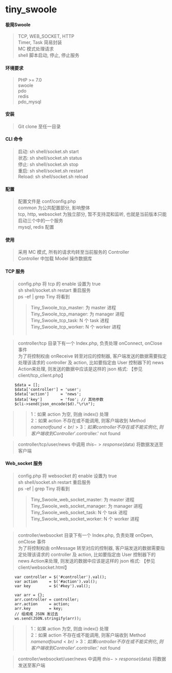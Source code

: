 # tiny_swoole

#### 极简Swoole 
> TCP, WEB_SOCKET, HTTP <br />
> Timer, Task 简易封装 <br />
> MC 模式处理请求 <br />
> shell 脚本启动, 停止, 停止服务

#### 环境要求
> PHP >= 7.0 <br />
> swoole <br />
> pdo <br />
> redis <br />
> pdo_mysql <br />

#### 安装
> Git clone 至任一目录

#### CLI 命令
> 启动: sh shell/socket.sh start <br />
> 状态: sh shell/socket.sh status <br />
> 停止: sh shell/socket.sh stop <br />
> 重启: sh shell/socket.sh restart <br />
> Reload: sh shell/socket.sh reload <br />

#### 配置
> 配置文件是 conf/config.php <br />
> common 为公共配置部分, 影响整体 <br />
> tcp, http, websocket 为独立部分, 暂不支持混和监听, 也就是当前版本只能启动三个中的一个服务 <br />
> mysql, redis 配置 <br />

#### 使用
> 采用 MC 模式, 所有的请求均转至当前服务的 Controller <br />
> Controller 中加载 Model 操作数据库 <br />

#### TCP 服务
> config.php 将 tcp 的 enable 设置为 true <br />
> sh shell/socket.sh restart 重启服务 <br />
> ps -ef | grep Tiny 将看到 <br />
>> Tiny_Swoole_tcp_master: 为 master 进程  <br />
>> Tiny_Swoole_tcp_manager: 为 manager 进程<br />
>> Tiny_Swoole_tcp_task: N 个 task 进程 <br />
>> Tiny_Swoole_tcp_worker: N 个 worker 进程 <br /><br />

> controller/tcp 目录下有一个 Index.php, 负责处理 onConnect, onClose 事件<br />
> 为了将控制权由 onReceive 转至对应的控制器, 客户端发送的数据需要指定处理该请求的 controller 及 action, 比如要指定由 User 控制器下的 news Action来处理, 则发送的数据中应该是这样的 json 格式: 【参见 client/tcp_client.php】
```
	$data = [];
	$data['controller'] = 'user';
	$data['action']     = 'news';
	$data['key']        = 'foo'; // 其他参数
	$cli->send(json_encode($d)."\r\n");
```
>> 1：如果 action 为空, 则由 index() 处理 <br />
>> 2：如果 action 不存在或不能调用, 则客户端收到 Method $name not found <br />
>> 3：如果 controller 不存在或不能实例化, 则客户端收到 Controller '.$controller.' not found <br />

> controller/tcp/user/news 中调用 $this->response($data) 将数据发送至客户端

#### Web_socket 服务
> config.php 将 websocket 的 enable 设置为 true <br />
> sh shell/socket.sh restart 重启服务 <br />
> ps -ef | grep Tiny 将看到 <br />
>> Tiny_Swoole_web_socket_master: 为 master 进程  <br />
>> Tiny_Swoole_web_socket_manager: 为 manager 进程<br />
>> Tiny_Swoole_web_socket_task: N 个 task 进程 <br />
>> Tiny_Swoole_web_socket_worker: N 个 worker 进程 <br /><br />

> controller/websocket 目录下有一个 Index.php, 负责处理 onOpen, onClose 事件 <br />
> 为了将控制权由 onMessage 转至对应的控制器, 客户端发送的数据需要指定处理该请求的 controller 及 action, 比如要指定由 User 控制器下的 news Action来处理, 则发送的数据中应该是这样的 json 格式: 【参见 client/websocket.html】
```
	var controller = $('#controller').val();
    var action     = $('#action').val();
    var key        = $('#key').val();

    var arr = {};
    arr.controller = controller;
    arr.action     = action;
    arr.key        = key;
    // 组成成 JSON 发过去
    ws.send(JSON.stringify(arr));
```
>> 1：如果 action 为空, 则由 index() 处理 <br />
>> 2：如果 action 不存在或不能调用, 则客户端收到 Method $name not found <br />
>> 3：如果 controller 不存在或不能实例化, 则客户端收到 Controller '.$controller.' not found <br />

> controller/websocket/user/news 中调用 $this->response($data) 将数据发送至客户端